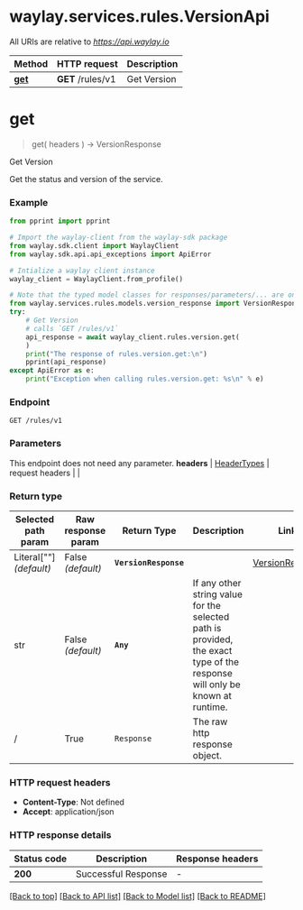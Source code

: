 # waylay.services.rules.VersionApi

All URIs are relative to *https://api.waylay.io*

Method | HTTP request | Description
------------- | ------------- | -------------
[**get**](VersionApi.md#get) | **GET** /rules/v1 | Get Version

# **get**
> get(
> headers
> ) -> VersionResponse

Get Version

Get the status and version of the service.

### Example

```python
from pprint import pprint

# Import the waylay-client from the waylay-sdk package
from waylay.sdk.client import WaylayClient
from waylay.sdk.api.api_exceptions import ApiError

# Intialize a waylay client instance
waylay_client = WaylayClient.from_profile()

# Note that the typed model classes for responses/parameters/... are only available when `waylay-sdk-rules-types` is installed
from waylay.services.rules.models.version_response import VersionResponse
try:
    # Get Version
    # calls `GET /rules/v1`
    api_response = await waylay_client.rules.version.get(
    )
    print("The response of rules.version.get:\n")
    pprint(api_response)
except ApiError as e:
    print("Exception when calling rules.version.get: %s\n" % e)
```

### Endpoint
```
GET /rules/v1
```
### Parameters

This endpoint does not need any parameter.
**headers** | [HeaderTypes](Operation.md#req_headers) | request headers |  | 

### Return type

Selected path param | Raw response param | Return Type  | Description | Links
------------------- | ------------------ | ------------ | ----------- | -----
Literal[""] _(default)_  | False _(default)_ | **`VersionResponse`** |  | [VersionResponse](VersionResponse.md)
str | False _(default)_ | **`Any`** | If any other string value for the selected path is provided, the exact type of the response will only be known at runtime. | 
/ | True | `Response` | The raw http response object.

### HTTP request headers

 - **Content-Type**: Not defined
 - **Accept**: application/json

### HTTP response details

| Status code | Description | Response headers |
|-------------|-------------|------------------|
**200** | Successful Response |  -  |

[[Back to top]](#) [[Back to API list]](../README.md#documentation-for-api-endpoints) [[Back to Model list]](../README.md#documentation-for-models) [[Back to README]](../README.md)

